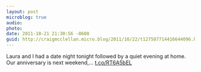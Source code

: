 ```yaml
---
layout: post
microblog: true
audio: 
photo: 
date: 2011-10-21 21:30:56 -0600
guid: http://craigmcclellan.micro.blog/2011/10/22/t127587714416644096.html
---
```

Laura and I had a date night tonight followed by a quiet evening at home. Our anniversary is next weekend,... [t.co/RT6A5bEL](http://t.co/RT6A5bEL)
